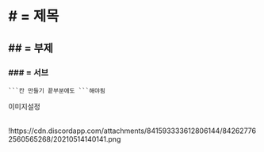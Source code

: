 # # = 제목
## ## = 부제
### ### = 서브


```
```칸 만들기 끝부분에도 ```해야됨
```

이미지설정

<br />
!https://cdn.discordapp.com/attachments/841593333612806144/842627762560565268/20210514140141.png
